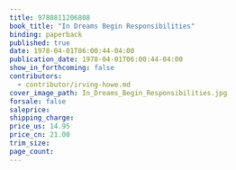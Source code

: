 ```yaml
---
title: 9780811206808
book_title: "In Dreams Begin Responsibilities"
binding: paperback
published: true
date: 1978-04-01T06:00:44-04:00
publication_date: 1978-04-01T06:00:44-04:00
show_in_forthcoming: false
contributors:
  - contributor/irving-howe.md
cover_image_path: In_Dreams_Begin_Responsibilities.jpg
forsale: false
saleprice:
shipping_charge:
price_us: 14.95
price_cn: 21.00
trim_size:
page_count:
---
```


